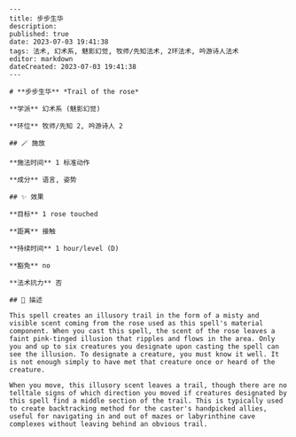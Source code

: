 
    ---
    title: 步步生华
    description: 
    published: true
    date: 2023-07-03 19:41:38
    tags: 法术, 幻术系, 魅影幻觉, 牧师/先知法术, 2环法术, 吟游诗人法术
    editor: markdown
    dateCreated: 2023-07-03 19:41:38
    ---

    # **步步生华** *Trail of the rose*

    **学派** 幻术系 (魅影幻觉) 

    **环位** 牧师/先知 2, 吟游诗人 2

    ## 🪄 施放

    **施法时间** 1 标准动作

    **成分** 语言, 姿势

    ## ✨ 效果 

    **目标** 1 rose touched 

    **距离** 接触  

    **持续时间** 1 hour/level (D) 

    **豁免** no

    **法术抗力** 否

    ## 📖 描述

    This spell creates an illusory trail in the form of a misty and visible scent coming from the rose used as this spell's material component. When you cast this spell, the scent of the rose leaves a faint pink-tinged illusion that ripples and flows in the area. Only you and up to six creatures you designate upon casting the spell can see the illusion. To designate a creature, you must know it well. It is not enough simply to have met that creature once or heard of the creature.

    When you move, this illusory scent leaves a trail, though there are no telltale signs of which direction you moved if creatures designated by this spell find a middle section of the trail. This is typically used to create backtracking method for the caster's handpicked allies, useful for navigating in and out of mazes or labyrinthine cave complexes without leaving behind an obvious trail.
    